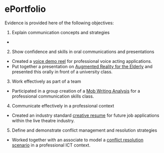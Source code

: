 # ePortfolio
Evidence is provided here of the following objectives:
1. Explain communication concepts and strategies
  - 
2. Show confidence and skills in oral communications and presentations
  - Created a [voice demo reel](Voice%20Demo%20Reel%20.mp3) for professional voice acting applications.
  - Put together a presentation on [Augmented Reality for the Elderly](AR%20for%20the%20Elderly.pptx) and presented this orally in front of a university class.
3. Work effectively as part of a team
  - Participated in a group creation of a [Mob Writing Analysis](Mob%20Writing%20Analysis.docx) for a professional communication skills class.
4. Communicate effectively in a professional context
  - Created an industry standard [creative resume](JACINTA%20FRIZELLE%20CREATIVE%20INDUSTRY%20RESUME%202020.docx) for future job applications within the live theatre industry.
5. Define and demonstrate conflict management and resolution strategies
  - Worked together with an associate to model a [conflict resolution scenario](CONFLICT%20RESOLUTION%20SCRIPT%20.docx) in a professional ICT context.
